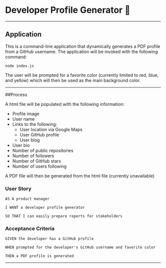 # Developer Profile Generator 👤
---
## Application

This is a command-line application that dynamically generates a PDF profile from a GitHub username. The application will be invoked with the following command:

```
node index.js
```

The user will be prompted for a favorite color (currently limited to red, blue, and yellow) which will then be used as the main background color.

---

##Process

A html file will be populated with the following information:
* Profile image
* User name
* Links to the following:
  * User location via Google Maps
  * User GitHub profile
  * User blog
* User bio
* Number of public repositories
* Number of followers
* Number of GitHub stars
* Number of users following

A PDF file will then be generated from the html file (currently unavailable)


### User Story

```
AS A product manager

I WANT a developer profile generator

SO THAT I can easily prepare reports for stakeholders
```

### Acceptance Criteria

```
GIVEN the developer has a GitHub profile

WHEN prompted for the developer's GitHub username and favorite color

THEN a PDF profile is generated
```
- - -